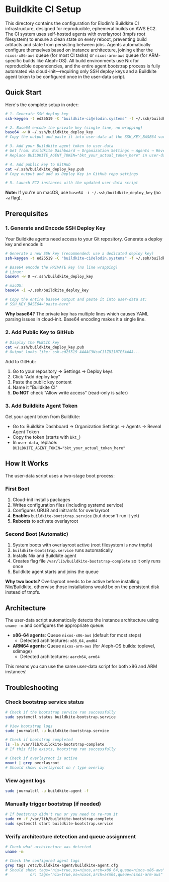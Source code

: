 # Buildkite CI Setup

This directory contains the configuration for Elodin's Buildkite CI infrastructure, designed for reproducible, ephemeral builds on AWS EC2. The CI system uses self-hosted agents with overlayroot (tmpfs root filesystem) to ensure a clean state on every reboot, preventing build artifacts and state from persisting between jobs. Agents automatically configure themselves based on instance architecture, joining either the `nixos-x86-aws` queue (for most CI tasks) or `nixos-arm-aws` queue (for ARM-specific builds like Aleph-OS). All build environments use Nix for reproducible dependencies, and the entire agent bootstrap process is fully automated via cloud-init—requiring only SSH deploy keys and a Buildkite agent token to be configured once in the user-data script.

## Quick Start

Here's the complete setup in order:

```bash
# 1. Generate SSH deploy key
ssh-keygen -t ed25519 -C "buildkite-ci@elodin.systems" -f ~/.ssh/buildkite_deploy_key

# 2. Base64 encode the private key (single line, no wrapping)
base64 -w 0 ~/.ssh/buildkite_deploy_key
# Copy the output and paste it into user-data at the SSH_KEY_BASE64 variable

# 3. Add your Buildkite agent token to user-data
# Get from: Buildkite Dashboard → Organization Settings → Agents → Reveal Agent Token
# Replace BUILDKITE_AGENT_TOKEN="bkt_your_actual_token_here" in user-data

# 4. Add public key to GitHub
cat ~/.ssh/buildkite_deploy_key.pub
# Copy output and add as Deploy Key in GitHub repo settings

# 5. Launch EC2 instances with the updated user-data script
```

**Note:** If you're on macOS, use `base64 -i ~/.ssh/buildkite_deploy_key` (no `-w` flag).

## Prerequisites

### 1. Generate and Encode SSH Deploy Key

Your Buildkite agents need access to your Git repository. Generate a deploy key and encode it:

```bash
# Generate a new SSH key (recommended: use a dedicated deploy key)
ssh-keygen -t ed25519 -C "buildkite-ci@elodin.systems" -f ~/.ssh/buildkite_deploy_key

# Base64 encode the PRIVATE key (no line wrapping)
# Linux:
base64 -w 0 ~/.ssh/buildkite_deploy_key

# macOS:
base64 -i ~/.ssh/buildkite_deploy_key

# Copy the entire base64 output and paste it into user-data at:
# SSH_KEY_BASE64="paste-here"
```

**Why base64?** The private key has multiple lines which causes YAML parsing issues in cloud-init. Base64 encoding makes it a single line.

### 2. Add Public Key to GitHub

```bash
# Display the PUBLIC key
cat ~/.ssh/buildkite_deploy_key.pub
# Output looks like: ssh-ed25519 AAAAC3NzaC1lZDI1NTE5AAAA...
```

Add to GitHub:
1. Go to your repository → Settings → Deploy keys
2. Click "Add deploy key"
3. Paste the public key content
4. Name it "Buildkite CI"
5. **Do NOT** check "Allow write access" (read-only is safer)

### 3. Add Buildkite Agent Token

Get your agent token from Buildkite:
- Go to: Buildkite Dashboard → Organization Settings → Agents → Reveal Agent Token
- Copy the token (starts with `bkt_`)
- In `user-data`, replace: `BUILDKITE_AGENT_TOKEN="bkt_your_actual_token_here"`

## How It Works

The user-data script uses a two-stage boot process:

### First Boot
1. Cloud-init installs packages
2. Writes configuration files (including systemd service)
3. Configures GRUB and initramfs for overlayroot
4. **Enables** `buildkite-bootstrap.service` (but doesn't run it yet)
5. **Reboots** to activate overlayroot

### Second Boot (Automatic)
1. System boots with overlayroot active (root filesystem is now tmpfs)
2. `buildkite-bootstrap.service` runs automatically
3. Installs Nix and Buildkite agent
4. Creates flag file `/var/lib/buildkite-bootstrap-complete` so it only runs once
5. Buildkite agent starts and joins the queue

**Why two boots?** Overlayroot needs to be active before installing Nix/Buildkite, otherwise those installations would be on the persistent disk instead of tmpfs.

## Architecture

The user-data script automatically detects the instance architecture using `uname -m` and configures the appropriate queue:

- **x86-64 agents**: Queue `nixos-x86-aws` (default for most steps)
  - Detected architectures: `x86_64`, `amd64`
- **ARM64 agents**: Queue `nixos-arm-aws` (for Aleph-OS builds: toplevel, sdimage)
  - Detected architectures: `aarch64`, `arm64`

This means you can use the same user-data script for both x86 and ARM instances!

## Troubleshooting

### Check bootstrap service status

```bash
# Check if the bootstrap service ran successfully
sudo systemctl status buildkite-bootstrap.service

# View bootstrap logs
sudo journalctl -u buildkite-bootstrap.service

# Check if bootstrap completed
ls -la /var/lib/buildkite-bootstrap-complete
# If this file exists, bootstrap ran successfully

# Check if overlayroot is active
mount | grep overlayroot
# Should show: overlayroot on / type overlay
```

### View agent logs

```bash
sudo journalctl -u buildkite-agent -f
```

### Manually trigger bootstrap (if needed)

```bash
# If bootstrap didn't run or you need to re-run it
sudo rm -f /var/lib/buildkite-bootstrap-complete
sudo systemctl start buildkite-bootstrap.service
```

### Verify architecture detection and queue assignment

```bash
# Check what architecture was detected
uname -m

# Check the configured agent tags
grep tags /etc/buildkite-agent/buildkite-agent.cfg
# Should show: tags="nix=true,os=nixos,arch=x86_64,queue=nixos-x86-aws"
#          or: tags="nix=true,os=nixos,arch=arm64,queue=nixos-arm-aws"
```

